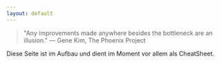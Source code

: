 ```yaml
---
layout: default
---
```


> "Any improvements made anywhere besides the bottleneck are an illusion." ― Gene Kim, The Phoenix Project 

Diese Seite ist im Aufbau und dient im Moment vor allem als CheatSheet.
